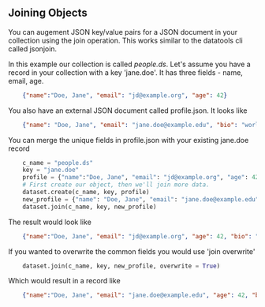 
## Joining Objects

You can augement JSON key/value pairs for a JSON document in your 
collection using the join operation. This works similar to the datatools 
cli called jsonjoin.

In this example our collection is called *people.ds*.  Let's assume you 
have a record in your collection with a key 'jane.doe'. It has three 
fields - name, email, age.

```json
    {"name":"Doe, Jane", "email": "jd@example.org", "age": 42}
```

You also have an external JSON document called profile.json. It looks 
like

```json
    {"name": "Doe, Jane", "email": "jane.doe@example.edu", "bio": "world renowned geophysist"}
```

You can merge the unique fields in profile.json with your existing 
jane.doe record

```python
    c_name = "people.ds"
    key = "jane.doe"
    profile = {"name":"Doe, Jane", "email": "jd@example.org", "age": 42}
    # First create our object, then we'll join more data.
    dataset.create(c_name, key, profile)
    new_profile = {"name": "Doe, Jane", "email": "jane.doe@example.edu", "bio": "world renowned geophysist"}
    dataset.join(c_name, key, new_profile)
```

The result would look like

```json
    {"name":"Doe, Jane", "email": "jd@example.org", "age": 42, "bio": "renowned geophysist"}
```

If you wanted to overwrite the common fields you would use 'join overwrite'

```python
    dataset.join(c_name, key, new_profile, overwrite = True)
```

Which would result in a record like

```json
    {"name":"Doe, Jane", "email": "jane.doe@example.edu", "age": 42, "bio": "renowned geophysist"}
```

